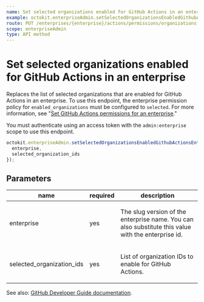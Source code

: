 ```yaml
---
name: Set selected organizations enabled for GitHub Actions in an enterprise
example: octokit.enterpriseAdmin.setSelectedOrganizationsEnabledGithubActionsEnterprise({ enterprise, selected_organization_ids })
route: PUT /enterprises/{enterprise}/actions/permissions/organizations
scope: enterpriseAdmin
type: API method
---
```


# Set selected organizations enabled for GitHub Actions in an enterprise

Replaces the list of selected organizations that are enabled for GitHub Actions in an enterprise. To use this endpoint, the enterprise permission policy for `enabled_organizations` must be configured to `selected`. For more information, see "[Set GitHub Actions permissions for an enterprise](#set-github-actions-permissions-for-an-enterprise)."

You must authenticate using an access token with the `admin:enterprise` scope to use this endpoint.

```js
octokit.enterpriseAdmin.setSelectedOrganizationsEnabledGithubActionsEnterprise({
  enterprise,
  selected_organization_ids
});
```

## Parameters

<table>
  <thead>
    <tr>
      <th>name</th>
      <th>required</th>
      <th>description</th>
    </tr>
  </thead>
  <tbody>
    <tr><td>enterprise</td><td>yes</td><td>

The slug version of the enterprise name. You can also substitute this value with the enterprise id.

</td></tr>
<tr><td>selected_organization_ids</td><td>yes</td><td>

List of organization IDs to enable for GitHub Actions.

</td></tr>
  </tbody>
</table>

See also: [GitHub Developer Guide documentation](https://docs.github.com/rest/reference/enterprise-admin#set-selected-organizations-enabled-for-github-actions-in-an-enterprise).
